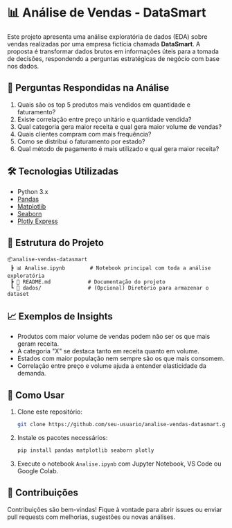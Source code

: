 # 📊 Análise de Vendas - DataSmart

Este projeto apresenta uma análise exploratória de dados (EDA) sobre vendas realizadas por uma empresa fictícia chamada **DataSmart**. A proposta é transformar dados brutos em informações úteis para a tomada de decisões, respondendo a perguntas estratégicas de negócio com base nos dados.

## 🧠 Perguntas Respondidas na Análise

1. Quais são os top 5 produtos mais vendidos em quantidade e faturamento?
2. Existe correlação entre preço unitário e quantidade vendida?
3. Qual categoria gera maior receita e qual gera maior volume de vendas?
4. Quais clientes compram com mais frequência?
5. Como se distribui o faturamento por estado?
6. Qual método de pagamento é mais utilizado e qual gera maior receita?

## 🛠️ Tecnologias Utilizadas

- Python 3.x  
- [Pandas](https://pandas.pydata.org/)
- [Matplotlib](https://matplotlib.org/)
- [Seaborn](https://seaborn.pydata.org/)
- [Plotly Express](https://plotly.com/python/plotly-express/)

## 📁 Estrutura do Projeto

```
📦analise-vendas-datasmart
 ┣ 📊 Analise.ipynb        # Notebook principal com toda a análise exploratória
 ┣ 📄 README.md            # Documentação do projeto
 ┗ 📂 dados/               # (Opcional) Diretório para armazenar o dataset
```

## 📈 Exemplos de Insights

- Produtos com maior volume de vendas podem não ser os que mais geram receita.
- A categoria "X" se destaca tanto em receita quanto em volume.
- Estados com maior população nem sempre são os que mais consomem.
- Correlação entre preço e volume ajuda a entender elasticidade da demanda.

## 🚀 Como Usar

1. Clone este repositório:
   ```bash
   git clone https://github.com/seu-usuario/analise-vendas-datasmart.git
   ```
2. Instale os pacotes necessários:
   ```bash
   pip install pandas matplotlib seaborn plotly
   ```
3. Execute o notebook `Analise.ipynb` com Jupyter Notebook, VS Code ou Google Colab.

## 🤝 Contribuições

Contribuições são bem-vindas! Fique à vontade para abrir issues ou enviar pull requests com melhorias, sugestões ou novas análises.
